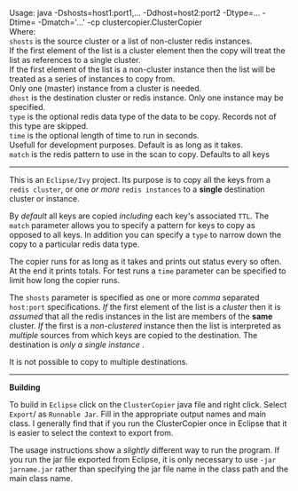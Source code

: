 Usage: java -Dshosts=host1:port1,... -Ddhost=host2:port2 -Dtype=... -Dtime=<seconds> -Dmatch='...' -cp <jarname> clustercopier.ClusterCopier <br>
Where:<br>
  `shosts` is the source cluster or a list of non-cluster redis instances.<br>
    If the first element of the list is a cluster element then the copy will treat the list as references to a single cluster.<br>
    If the first element of the list is a non-cluster instance then the list will be treated as a series of instances to copy from.<br>
    Only one (master) instance from a cluster is needed.<br>
  `dhost` is the destination cluster or redis instance.  Only one instance may be specified.<br>
  `type` is the optional redis data type of the data to be copy.  Records not of this type are skipped.<br>
  `time` is the optional length of time to run in seconds.<br>
    Usefull for development purposes.  Default is as long as it takes.<br>
  `match` is the redis pattern to use in the scan to copy.  Defaults to all keys<br>

----------------------

This is an `Eclipse/Ivy` project.  Its purpose is to copy all the keys
from a `redis cluster`, or one _or more_ `redis instances` to a **single**
destination cluster or instance.

By _default_ all keys are copied _including_ each key's associated `TTL`.
The `match` parameter allows you to specify a pattern for keys to copy
as opposed to all keys.  In addition you can specify a `type` to
narrow down the copy to a particular redis data type.

The copier runs for as long as it takes and prints out status every so
often.  At the end it prints totals.  For test runs a `time` parameter
can be specified to limit how long the copier runs.

The `shosts` parameter is specified as one or more _comma_ separated
`host:port` specifications.  _If_ the first element of the list is a
_cluster_ then it is *assumed* that all the redis instances in the list
are members of the **same** cluster.  _If_ the first is a _non-clustered_
instance then the list is interpreted as _multiple_ sources from which
keys are copied to the destination.  The destination is *only a single instance* .

It is not possible to copy to multiple destinations.

--------------------

**Building**

To build in `Eclipse` click on the `ClusterCopier` java file and right click.
Select `Export`/ as `Runnable Jar`.  Fill in the appropriate output names
and main class.  I generally find that if you run the ClusterCopier
once in Eclipse that it is easier to select the context to export
from.

The usage instructions show a _slightly_ different way to run the
program.  If you run the jar file exported from Eclipse, it is only
necessary to use `-jar jarname.jar` rather than specifying the jar
file name in the class path and the main class name.
